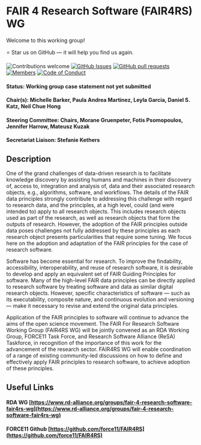 # FAIR 4 Research Software (FAIR4RS) WG

Welcome to this working group! 

⭐ Star us on GitHub — it will help you find us again.

![Contributions welcome](https://img.shields.io/badge/contributions-welcome-orange.svg)
[![GitHub Issues](https://img.shields.io/github/issues/force11/FAIR4RS.svg)](https://github.com/force11/FAIR4RS/issues)
[![GitHub pull requests](https://img.shields.io/github/issues-pr/force11/FAIR4RS)](https://github.com/force11/FAIR4RS/pulls)
[![Members](https://img.shields.io/badge/👫-+100_members-1d10.svg?style=flat)](https://www.rd-alliance.org/node/69317/members)
[![Code of Conduct](https://img.shields.io/badge/👩‍-1_code_of_conduct-1d1.svg?style=flat)](https://www.rd-alliance.org/rda-code-conduct-and-how-report-breach)


#### Status: Working group case statement not yet submitted
#### Chair(s): Michelle Barker, Paula Andrea Martinez, Leyla Garcia, Daniel S. Katz, Neil Chue Hong
#### Steering Committee: Chairs, Morane Gruenpeter, Fotis Psomopoulos, Jennifer Harrow, Mateusz Kuzak
#### Secretariat Liaison: Stefanie Kethers

## Description

One of the grand challenges of data-driven research is to facilitate knowledge discovery by assisting humans and machines in their discovery of, access to, integration and analysis of, data and their associated research objects, e.g., algorithms, software, and workflows. The details of the FAIR data principles strongly contribute to addressing this challenge with regard to research data, and the principles, at a high level, could (and were intended to) apply to all research objects. This includes research objects used as part of the research, as well as research objects that form the outputs of research. However, the adoption of the FAIR principles outside data poses challenges not fully addressed by these principles as each research object presents particularities that require some tuning. We focus here on the adoption and adaptation of the FAIR principles for the case of research software.

Software has become essential for research. To improve the findability, accessibility, interoperability, and reuse of research software, it is desirable to develop and apply an equivalent set of FAIR Guiding Principles for software. Many of the high-level FAIR data principles can be directly applied to research software by treating software and data as similar digital research objects. However, specific characteristics of software — such as its executability, composite nature, and continuous evolution and versioning — make it necessary to revise and extend the original data principles.

Application of the FAIR principles to software will continue to advance the aims of the open science movement. The FAIR For Research Software Working Group (FAIR4RS WG) will be jointly convened as an RDA Working Group, FORCE11 Task Force, and Research Software Alliance (ReSA) Taskforce, in recognition of the importance of this work for the advancement of the research sector. FAIR4RS WG will enable coordination of a range of existing community-led discussions on how to define and effectively apply FAIR principles to research software, to achieve adoption of these principles.

## Useful Links

#### RDA WG [https://www.rd-alliance.org/groups/fair-4-research-software-fair4rs-wg](https://www.rd-alliance.org/groups/fair-4-research-software-fair4rs-wg)
#### FORCE11 Github [https://github.com/force11/FAIR4RS](https://github.com/force11/FAIR4RS)
